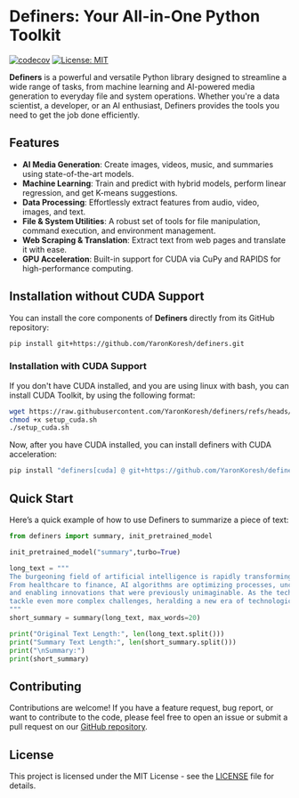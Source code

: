 # Definers: Your All-in-One Python Toolkit

[![codecov](https://codecov.io/gh/YaronKoresh/definers/graph/badge.svg?token=QRZ33FO9N3)](https://codecov.io/gh/YaronKoresh/definers)
[![License: MIT](https://img.shields.io/badge/License-MIT-yellow.svg)](https://opensource.org/licenses/MIT)

**Definers** is a powerful and versatile Python library designed to streamline a wide range of tasks, from machine learning and AI-powered media generation to everyday file and system operations. Whether you're a data scientist, a developer, or an AI enthusiast, Definers provides the tools you need to get the job done efficiently.

## Features

-   **AI Media Generation**: Create images, videos, music, and summaries using state-of-the-art models.
-   **Machine Learning**: Train and predict with hybrid models, perform linear regression, and get K-means suggestions.
-   **Data Processing**: Effortlessly extract features from audio, video, images, and text.
-   **File & System Utilities**: A robust set of tools for file manipulation, command execution, and environment management.
-   **Web Scraping & Translation**: Extract text from web pages and translate it with ease.
-   **GPU Acceleration**: Built-in support for CUDA via CuPy and RAPIDS for high-performance computing.

## Installation without CUDA Support

You can install the core components of **Definers** directly from its GitHub repository:

```bash
pip install git+https://github.com/YaronKoresh/definers.git
```

### Installation with CUDA Support

If you don't have CUDA installed, and you are using linux with bash, you can install CUDA Toolkit, by using the following format:

```bash
wget https://raw.githubusercontent.com/YaronKoresh/definers/refs/heads/main/scripts/setup_cuda.sh
chmod +x setup_cuda.sh
./setup_cuda.sh
```

Now, after you have CUDA installed, you can install definers with CUDA acceleration:

```bash
pip install "definers[cuda] @ git+https://github.com/YaronKoresh/definers.git" --extra-index-url https://pypi.nvidia.com
```

## Quick Start

Here’s a quick example of how to use Definers to summarize a piece of text:

```python
from definers import summary, init_pretrained_model

init_pretrained_model("summary",turbo=True)

long_text = """
The burgeoning field of artificial intelligence is rapidly transforming industries worldwide.
From healthcare to finance, AI algorithms are optimizing processes, uncovering insights from vast datasets,
and enabling innovations that were previously unimaginable. As the technology matures, it promises to
tackle even more complex challenges, heralding a new era of technological advancement.
"""
short_summary = summary(long_text, max_words=20)

print("Original Text Length:", len(long_text.split()))
print("Summary Text Length:", len(short_summary.split()))
print("\nSummary:")
print(short_summary)
```

## Contributing

Contributions are welcome! If you have a feature request, bug report, or want to contribute to the code, please feel free to open an issue or submit a pull request on our [GitHub repository](https://github.com/YaronKoresh/definers).

## License

This project is licensed under the MIT License - see the [LICENSE](https://github.com/YaronKoresh/definers/LICENSE) file for details.